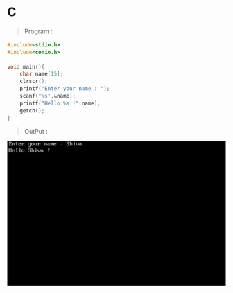 # C
> Program :

```c
#include<stdio.h>
#include<conio.h>

void main(){
    char name[15];
    clrscr();
    printf("Enter your name : ");
    scanf("%s",&name);
    printf("Hello %s !",name);
    getch();
}
```
> OutPut :

![OutPut](output.jpg)
